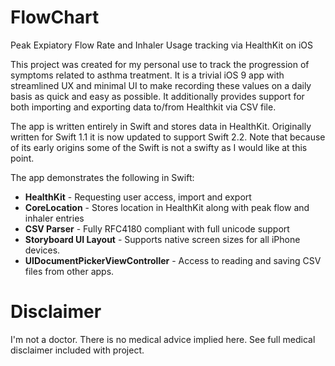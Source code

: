 FlowChart
=========

Peak Expiatory Flow Rate and Inhaler Usage tracking via HealthKit on iOS

This project was created for my personal use to track the progression of symptoms related to asthma treatment. It is a trivial iOS 9 app with streamlined UX and minimal UI to make recording these values on a daily basis as quick and easy as possible. It additionally provides support for both importing and exporting data to/from Healthkit via CSV file.

The app is written entirely in Swift and stores data in HealthKit. Originally written for Swift 1.1 it is now updated to support Swift 2.2. Note that because of its early origins some of the Swift is not a swifty as I would like at this point. 

The app demonstrates the following in Swift:
* **HealthKit** - Requesting user access, import and export
* **CoreLocation** - Stores location in HealthKit along with peak flow and inhaler entries
* **CSV Parser** - Fully RFC4180 compliant with full unicode support
* **Storyboard UI Layout** - Supports native screen sizes for all iPhone devices.
* **UIDocumentPickerViewController** - Access to reading and saving CSV files from other apps.
 
Disclaimer
=========

I'm not a doctor. There is no medical advice implied here. See full medical disclaimer included with project.
